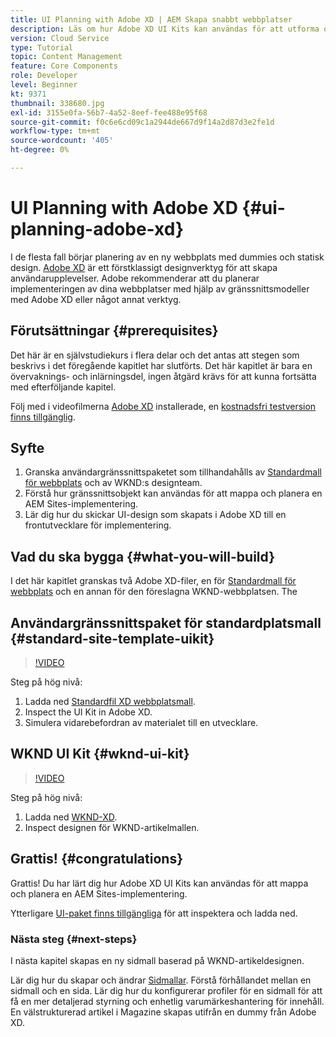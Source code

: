 ```yaml
---
title: UI Planning with Adobe XD | AEM Skapa snabbt webbplatser
description: Läs om hur Adobe XD UI Kits kan användas för att utforma och snabba upp implementeringen av Adobe Experience Manager Sites.
version: Cloud Service
type: Tutorial
topic: Content Management
feature: Core Components
role: Developer
level: Beginner
kt: 9371
thumbnail: 338680.jpg
exl-id: 3155e0fa-56b7-4a52-8eef-fee488e95f68
source-git-commit: f0c6e6cd09c1a2944de667d9f14a2d87d3e2fe1d
workflow-type: tm+mt
source-wordcount: '405'
ht-degree: 0%

---
```


# UI Planning with Adobe XD {#ui-planning-adobe-xd}

I de flesta fall börjar planering av en ny webbplats med dummies och statisk design. [Adobe XD](https://www.adobe.com/products/xd.html) är ett förstklassigt designverktyg för att skapa användarupplevelser. Adobe rekommenderar att du planerar implementeringen av dina webbplatser med hjälp av gränssnittsmodeller med Adobe XD eller något annat verktyg.

## Förutsättningar {#prerequisites}

Det här är en självstudiekurs i flera delar och det antas att stegen som beskrivs i det föregående kapitlet har slutförts. Det här kapitlet är bara en övervaknings- och inlärningsdel, ingen åtgärd krävs för att kunna fortsätta med efterföljande kapitel.

Följ med i videofilmerna [Adobe XD](https://www.adobe.com/products/xd/pricing/free-trial.html) installerade, en [kostnadsfri testversion finns tillgänglig](https://www.adobe.com/products/xd/pricing/free-trial.html).

## Syfte

1. Granska användargränssnittspaketet som tillhandahålls av [Standardmall för webbplats](https://github.com/adobe/aem-site-template-standard) och av WKND:s designteam.
1. Förstå hur gränssnittsobjekt kan användas för att mappa och planera en AEM Sites-implementering.
1. Lär dig hur du skickar UI-design som skapats i Adobe XD till en frontutvecklare för implementering.

## Vad du ska bygga {#what-you-will-build}

I det här kapitlet granskas två Adobe XD-filer, en för [Standardmall för webbplats](https://github.com/adobe/aem-site-template-standard) och en annan för den föreslagna WKND-webbplatsen. The

## Användargränssnittspaket för standardplatsmall {#standard-site-template-uikit}

>[!VIDEO](https://video.tv.adobe.com/v/338680/?quality=12&learn=on)

Steg på hög nivå:

1. Ladda ned [Standardfil XD webbplatsmall](https://github.com/adobe/aem-site-template-standard/raw/main/files/wireframe.xd).
1. Inspect the UI Kit in Adobe XD.
1. Simulera vidarebefordran av materialet till en utvecklare.

## WKND UI Kit {#wknd-ui-kit}

>[!VIDEO](https://video.tv.adobe.com/v/30214/?quality=12&learn=on)

Steg på hög nivå:

1. Ladda ned [WKND-XD](https://github.com/adobe/aem-guides-wknd/releases/download/aem-guides-wknd-0.0.2/AEM_UI-kit-WKND-article-design.xd).
1. Inspect designen för WKND-artikelmallen.

## Grattis! {#congratulations}

Grattis! Du har lärt dig hur Adobe XD UI Kits kan användas för att mappa och planera en AEM Sites-implementering.

Ytterligare [UI-paket finns tillgängliga](https://www.adobe.com/products/xd/features/ui-kits.html) för att inspektera och ladda ned.

### Nästa steg {#next-steps}

I nästa kapitel skapas en ny sidmall baserad på WKND-artikeldesignen.

Lär dig hur du skapar och ändrar [Sidmallar](./page-templates.md). Förstå förhållandet mellan en sidmall och en sida. Lär dig hur du konfigurerar profiler för en sidmall för att få en mer detaljerad styrning och enhetlig varumärkeshantering för innehåll.  En välstrukturerad artikel i Magazine skapas utifrån en dummy från Adobe XD.
